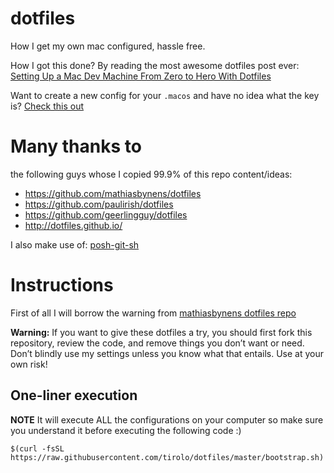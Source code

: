 # dotfiles
How I get my own mac configured, hassle free.

How I got this done? By reading the most awesome dotfiles post ever:
[Setting Up a Mac Dev Machine From Zero to Hero With Dotfiles](https://code.tutsplus.com/tutorials/setting-up-a-mac-dev-machine-from-zero-to-hero-with-dotfiles--net-35449)

Want to create a new config for your `.macos` and have no idea what the key is? [Check this out](https://github.com/mathiasbynens/dotfiles/issues/5#issuecomment-4117712)

# Many thanks to
the following guys whose I copied 99.9% of this repo content/ideas:
- <https://github.com/mathiasbynens/dotfiles>
- <https://github.com/paulirish/dotfiles>
- <https://github.com/geerlingguy/dotfiles>
- <http://dotfiles.github.io/>

I also make use of: [posh-git-sh](https://github.com/lyze/posh-git-sh)

# Instructions
First of all I will borrow the warning from [mathiasbynens dotfiles repo](https://github.com/mathiasbynens/dotfiles)

**Warning:** If you want to give these dotfiles a try, you should first fork this repository, review the code, and remove things you don’t want or need. Don’t blindly use my settings unless you know what that entails. Use at your own risk!

## One-liner execution
**NOTE** It will execute ALL the configurations on your computer so make sure you understand it before executing the following code :)

```$(curl -fsSL https://raw.githubusercontent.com/tirolo/dotfiles/master/bootstrap.sh)```